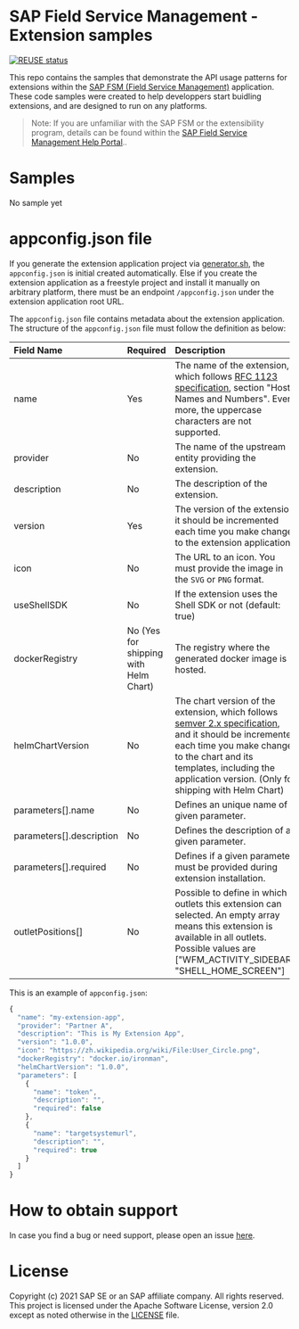 # SAP Field Service Management - Extension samples

[![REUSE status](https://api.reuse.software/badge/github.com/SAP-samples/fsm-extension-sample)](https://api.reuse.software/info/github.com/SAP-samples/fsm-extension-sample)

This repo contains the samples that demonstrate the API usage patterns for extensions within the [SAP FSM (Field Service Management)](https://www.sap.com/products/field-service-management.html) application. These code samples were created to help developpers start buidling extensions, and are designed to run on any platforms.

> Note: If you are unfamiliar with the SAP FSM or the extensibility program, details can be found within the [SAP Field Service Management Help Portal](https://help.sap.com/viewer/product/SAP_FIELD_SERVICE_MANAGEMENT/Cloud/en-US)..

# Samples

No sample yet

# appconfig.json file

If you generate the extension application project via [generator.sh](./generator.sh), the `appconfig.json` is initial created automatically. Else if you create the extension application as a freestyle project and install it manually on arbitrary platform, there must be an endpoint `/appconfig.json` under the extension application root URL.

The `appconfig.json` file contains metadata about the extension application. The structure of the `appconfig.json` file must follow the definition as below:

| Field Name                         | Required | Description                                                  |
| :--------------------------------- | -------- | :----------------------------------------------------------- |
| name                               | Yes      | The name of the extension, which follows [RFC 1123 specification](https://tools.ietf.org/html/rfc1123), section "Host Names and Numbers". Even more, the uppercase characters are not supported.                                 |
| provider                           | No       | The name of the upstream entity providing the extension.     |
| description                        | No       | The description of the extension.                            |
| version                            | Yes      | The version of the extension, it should be incremented each time you make changes to the extension application. |
| icon                               | No       | The URL to an icon. You must provide the image in the `SVG` or `PNG` format. |
| useShellSDK                        | No       | If the extension uses the Shell SDK or not (default: true) |
| dockerRegistry                     | No (Yes for shipping with Helm Chart)  | The registry where the generated docker image is hosted. |
| helmChartVersion                   | No       | The chart version of the extension, which follows [semver 2.x specification](https://semver.org/), and it should be incremented each time you make changes to the chart and its templates, including the application version. (Only for shipping with Helm Chart) |
| parameters[].name                  | No       | Defines an unique name of a given parameter.      |
| parameters[].description           | No       | Defines the description of a given parameter.     |
| parameters[].required              | No       | Defines if a given parameter must be provided during extension installation. |
| outletPositions[]                  | No       | Possible to define in which outlets this extension can selected. An empty array means this extension is available in all outlets. Possible values are ["WFM_ACTIVITY_SIDEBAR", "SHELL_HOME_SCREEN"]  |

This is an example of `appconfig.json`:

```javascript
{
  "name": "my-extension-app",
  "provider": "Partner A",
  "description": "This is My Extension App",   
  "version": "1.0.0", 
  "icon": "https://zh.wikipedia.org/wiki/File:User_Circle.png",
  "dockerRegistry": "docker.io/ironman",
  "helmChartVersion": "1.0.0",
  "parameters": [
    {
      "name": "token",      
      "description": "",      
      "required": false    
    },    
    {     
      "name": "targetsystemurl",     
      "description": "",     
      "required": true 
    }  
  ]
}
```

# How to obtain support
In case you find a bug or need support, please open an issue [here](https://github.com/SAP-samples/fsm-extension-sample/issues/new).

# License
Copyright (c) 2021 SAP SE or an SAP affiliate company. All rights reserved. This project is licensed under the Apache Software License, version 2.0 except as noted otherwise in the [LICENSE](./LICENSE) file.
